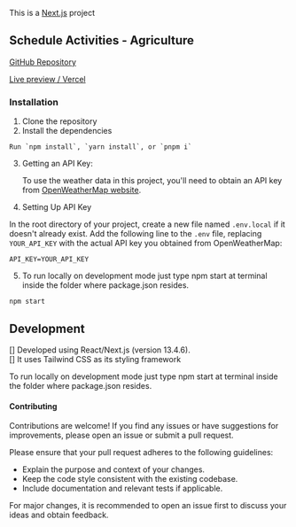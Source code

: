 This is a [Next.js](https://nextjs.org/) project

## Schedule Activities - Agriculture

[GitHub Repository](https://github.com/ilanlavi22/activity-scheduler-agriculture)

[Live preview / Vercel](https://activity-scheduler-agriculture.vercel.app)

### Installation

1. Clone the repository
2. Install the dependencies

```plaintext
Run `npm install`, `yarn install`, or `pnpm i`
```

3. Getting an API Key:

   To use the weather data in this project, you'll need to obtain an API key from [OpenWeatherMap website](https://openweathermap.org/).

4. Setting Up API Key

In the root directory of your project, create a new file named `.env.local` if it doesn't already exist. Add the following line to the `.env` file, replacing `YOUR_API_KEY` with the actual API key you obtained from OpenWeatherMap:

```plaintext
API_KEY=YOUR_API_KEY
```

5. To run locally on development mode just type npm start at terminal inside the folder where package.json resides.

```plaintext
npm start
```

## Development

[] Developed using React/Next.js (version 13.4.6).
<br>
[] It uses Tailwind CSS as its styling framework

To run locally on development mode just type npm start at terminal inside the folder where package.json resides.

#### Contributing

Contributions are welcome! If you find any issues or have suggestions for improvements, please open an issue or submit a pull request.

Please ensure that your pull request adheres to the following guidelines:

- Explain the purpose and context of your changes.
- Keep the code style consistent with the existing codebase.
- Include documentation and relevant tests if applicable.

For major changes, it is recommended to open an issue first to discuss your ideas and obtain feedback.
